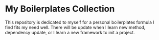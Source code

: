 # My Boilerplates Collection

This repository is dedicated to myself for a personal boilerplates formula I find fits my need well. There will be update when I learn new method, dependency update, or I learn a new framework to init a project.